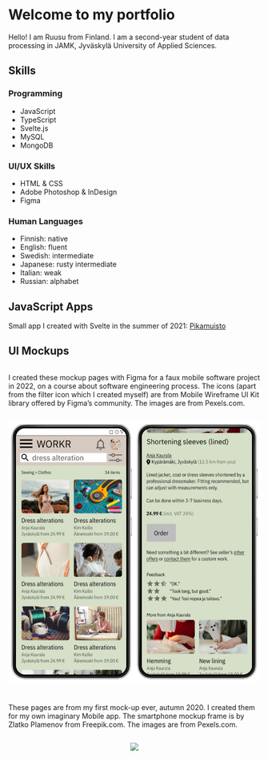 # Welcome to my portfolio

Hello! I am Ruusu from Finland. I am a second-year student of data processing in JAMK, Jyväskylä University of Applied Sciences.

## Skills

### Programming

- JavaScript
- TypeScript
- Svelte.js
- MySQL
- MongoDB

### UI/UX Skills

- HTML & CSS
- Adobe Photoshop & InDesign
- Figma

### Human Languages

- Finnish: native
- English: fluent
- Swedish: intermediate
- Japanese: rusty intermediate
- Italian: weak
- Russian: alphabet

## JavaScript Apps

Small app I created with Svelte in the summer of 2021: [Pikamuisto](https://github.com/ruulnoke/pikamuisto)

## UI Mockups

<style>
.container {
  display:flex;
  flex-flow: row wrap;
  justify-content: space-around;
}

.container img {
  max-width: 100%;
  margin: 1em 0 2em 0;
  border: none;
}
</style>

<div class="container">

I created these mockup pages with Figma for a faux mobile software project in 2022, on a course about software engineering process. The icons (apart from the filter icon which I created myself) are from Mobile Wireframe UI Kit library offered by Figma’s community. The images are from Pexels.com.

  <img src="images/school-project-figma-mockups.png">

These pages are from my first mock-up ever, autumn 2020. I created them for my own imaginary Mobile app. The smartphone mockup frame is by Zlatko Plamenov from Freepik.com. The images are from Pexels.com.

  <img src="images/my-first-mockup.png">

</div>
